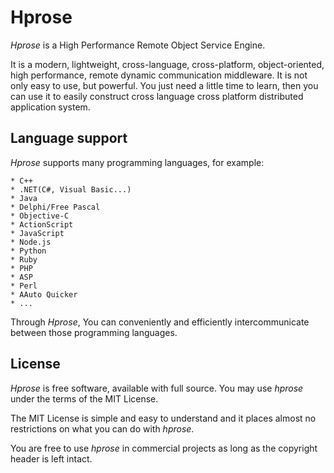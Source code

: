 Hprose
===============

*Hprose* is a High Performance Remote Object Service Engine. 

It is a modern, lightweight, cross-language, cross-platform, object-oriented,
high performance, remote dynamic communication middleware. It is not only easy to
use, but powerful. You just need a little time to learn, then you can use it to
easily construct cross language cross platform distributed application system.

Language support
----------------

*Hprose* supports many programming languages, for example:

    * C++
    * .NET(C#, Visual Basic...)
    * Java
    * Delphi/Free Pascal
    * Objective-C
    * ActionScript
    * JavaScript
    * Node.js
    * Python
    * Ruby
    * PHP
    * ASP
    * Perl
    * AAuto Quicker
    * ...

Through *Hprose*, You can conveniently and efficiently intercommunicate between those
programming languages.

License
-------

*Hprose* is free software, available with full source. You may use *hprose* under the terms of the MIT License. 

The MIT License is simple and easy to understand and it places almost no restrictions on what you can do with *hprose*.

You are free to use *hprose* in commercial projects as long as the copyright header is left intact.





